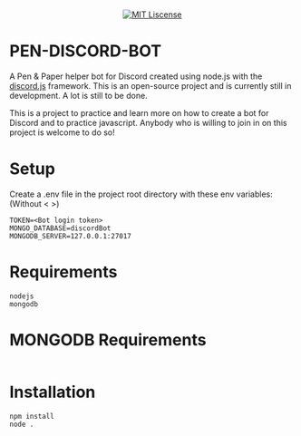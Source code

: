 <div align="center">
  <br />
  <p>
    <a href="https://github.com/cryptton2004/Pen-Discord-Bot/blob/master/LICENSE"><img src="https://img.shields.io/packagist/l/doctrine/orm.svg" alt="MIT Liscense" /></a>
  </p>
</div>

# PEN-DISCORD-BOT
A Pen & Paper helper bot for Discord created using node.js with the [discord.js](https://github.com/discordjs) framework.
This is an open-source project and is currently still in development. A lot is still to be done.

This is a project to practice and learn more on how to create a bot for Discord and to practice javascript.
Anybody who is willing to join in on this project is welcome to do so!


# Setup
Create a .env file in the project root directory with these env variables: (Without < >)
```
TOKEN=<Bot login token>
MONGO_DATABASE=discordBot
MONGODB_SERVER=127.0.0.1:27017
```

# Requirements
```
nodejs
mongodb
```

# MONGODB Requirements
```

```

# Installation
```
npm install
node .
```